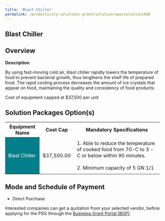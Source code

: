```yaml
---
title: 'Blast Chiller'
permalink: /productivity-solutions-grant/solutionrepo/solution1460
---
```


## Blast Chiller

## Overview

**Description**

By using fast-moving cold air, blast chiller rapidly lowers the temperature of food to prevent bacterial growth, thus lengthens the shelf life of prepared food. The rapid cooling process decreases the amount of ice crystals that appear on food, maintaining the quality and consistency of food products.

Cost of equipment capped at $37,500 per unit 


## Solution Packages Option(s)

<table>
<tr>
<th><b>Equipment Name</b></th>
<th><b>Cost Cap</b></th>
<th><b>Mandatory Specifications</b></th>
</tr>
<tr>
<td style='padding: 10px; background-color: #037E8A; color: #FFFFFF;'>Blast Chiller</td>
<td style='padding: 10px;'>$37,500.00</td>
<td style='padding: 10px;'>1. Able to reduce the temperature of cooked food from 70-C to 3 -C or below within 90 minutes.<br><br>2. Minimum capacity of 5 GN 1/1</td>
</tr>
</table>

## Mode and Schedule of Payment

 - Direct Purchase

Interested companies can get a quotation from your selected vendor, before applying for the PSG through the <a href='https://www.businessgrants.gov.sg/' target='_blank' rel='noopener'>Business Grant Portal (BGP)</a>.

<script src="/jquery/resize-tables.js"></script>
